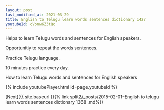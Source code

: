 ```yaml
---
layout: post
last_modified_at: 2021-03-29
title: English to Telugu learn words sentences dictionary 1427 
youtubeId: cVonw6Z3tQc
---
```

 
 
Helps to learn Telugu words and sentences for English speakers.

Opportunitiy to repeat the words sentences. 

Practice Telugu language. 
 
10 minutes practice every day. 
 
How to learn Telugu words and sentences for English speakers 
 
{% include youtubePlayer.html id=page.youtubeId %}
 
 
[Next]({{ site.baseurl }}{% link  split2/_posts/2015-02-01-English to telugu learn words sentences dictionary 1368 .md%})
 
